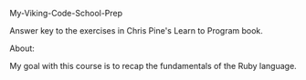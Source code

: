 My-Viking-Code-School-Prep

Answer key to the exercises in Chris Pine's Learn to Program book.

About:

My goal with this course is to recap the fundamentals of the Ruby language.